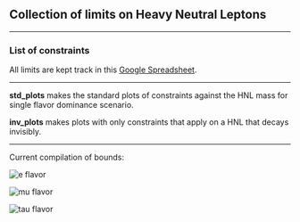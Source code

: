 ## Collection of limits on Heavy Neutral Leptons

---
### List of constraints

All limits are kept track in this [Google Spreadsheet](https://docs.google.com/spreadsheets/d/1p_fslIlThKMOThGl4leporUsogq9TmgXwILntUZOscg/edit?usp=sharing).

---

**std_plots** makes the standard plots of constraints against the HNL mass for single flavor dominance scenario.

**inv_plots** makes plots with only constraints that apply on a HNL that decays invisibly.

---
Current compilation of bounds:

![e flavor](https://github.com/mhostert/LimitsHNL/blob/main/plots/UeN.png)

![mu flavor](https://github.com/mhostert/LimitsHNL/blob/main/plots/UmuN.png)

![tau flavor](https://github.com/mhostert/LimitsHNL/blob/main/plots/UtauN.png)
